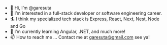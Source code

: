 - 👋 Hi, I’m @garesuta
- 👀 I’m interested in a full-stack developer or software engineering career.
- 🏄 I think my specialized tech stack is Express, React, Next, Nest, Node and Go
- 🌱 I’m currently learning Angular, .NET, and much more!
- 📫 How to reach me ... Contact me at garesuta@gmail.com see ya!

<!---
garesuta/garesuta is a ✨ special ✨ repository because its `README.md` (this file) appears on your GitHub profile.
You can click the Preview link to take a look at your changes.
--->
